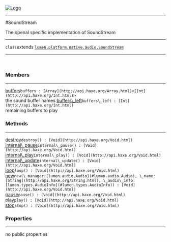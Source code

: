 
[![Logo](../../../images/logo.png)](../../../api/index.html)

---



#SoundStream

The openal specific implementation of SoundStream

---

`class`extends <code><span>[lumen.platform.native.audio.SoundStream]()</span></code>
<span class="meta">

</span>


---

&nbsp;
&nbsp;

<h3>Members</h3> <hr/><span class="member apipage">
            <a name="buffers"><a class="lift" href="#buffers">buffers</a></a><code class="signature apipage">buffers : [Array](http://api.haxe.org/Array.html)&lt;[Int](http://api.haxe.org/Int.html)&gt;</code><br/></span>
        <span class="small_desc_flat">the sound buffer names</span><span class="member apipage">
            <a name="buffers_left"><a class="lift" href="#buffers_left">buffers\_left</a></a><code class="signature apipage">buffers\_left : [Int](http://api.haxe.org/Int.html)</code><br/></span>
        <span class="small_desc_flat">remaining buffers to play</span>

<h3>Methods</h3> <hr/><span class="method apipage">
            <a name="destroy"><a class="lift" href="#destroy">destroy</a></a><code class="signature apipage">destroy() : [Void](http://api.haxe.org/Void.html)</code><br/><span class="small_desc_flat"></span>
        </span>
    <span class="method apipage">
            <a name="internal_pause"><a class="lift" href="#internal_pause">internal\_pause</a></a><code class="signature apipage">internal\_pause() : [Void](http://api.haxe.org/Void.html)</code><br/><span class="small_desc_flat"></span>
        </span>
    <span class="method apipage">
            <a name="internal_play"><a class="lift" href="#internal_play">internal\_play</a></a><code class="signature apipage">internal\_play() : [Void](http://api.haxe.org/Void.html)</code><br/><span class="small_desc_flat"></span>
        </span>
    <span class="method apipage">
            <a name="internal_update"><a class="lift" href="#internal_update">internal\_update</a></a><code class="signature apipage">internal\_update() : [Void](http://api.haxe.org/Void.html)</code><br/><span class="small_desc_flat"></span>
        </span>
    <span class="method apipage">
            <a name="loop"><a class="lift" href="#loop">loop</a></a><code class="signature apipage">loop() : [Void](http://api.haxe.org/Void.html)</code><br/><span class="small_desc_flat"></span>
        </span>
    <span class="method apipage">
            <a name="new"><a class="lift" href="#new">new</a></a><code class="signature apipage">new(\_manager:<span>[lumen.audio.Audio](#lumen.audio.Audio)</span>, \_name:<span>[String](http://api.haxe.org/String.html)</span>, \_audio\_info:<span>[lumen.types.AudioInfo](#lumen.types.AudioInfo)</span>) : [Void](http://api.haxe.org/Void.html)</code><br/><span class="small_desc_flat"></span>
        </span>
    <span class="method apipage">
            <a name="pause"><a class="lift" href="#pause">pause</a></a><code class="signature apipage">pause() : [Void](http://api.haxe.org/Void.html)</code><br/><span class="small_desc_flat"></span>
        </span>
    <span class="method apipage">
            <a name="play"><a class="lift" href="#play">play</a></a><code class="signature apipage">play() : [Void](http://api.haxe.org/Void.html)</code><br/><span class="small_desc_flat"></span>
        </span>
    <span class="method apipage">
            <a name="stop"><a class="lift" href="#stop">stop</a></a><code class="signature apipage">stop() : [Void](http://api.haxe.org/Void.html)</code><br/><span class="small_desc_flat"></span>
        </span>
    

<h3>Properties</h3> <hr/>no public properties

&nbsp;
&nbsp;
&nbsp;